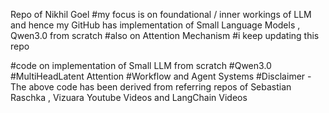 Repo of Nikhil Goel 
#my focus is on foundational / inner workings of LLM and hence my GitHub has implementation of Small Language Models , Qwen3.0 from scratch
#also on Attention Mechanism 
#i keep updating this repo

#code on implementation of Small LLM from scratch
#Qwen3.0
#MultiHeadLatent Attention
#Workflow and Agent Systems 
#Disclaimer - The above code has been derived from referring repos of Sebastian Raschka , Vizuara Youtube Videos and LangChain Videos
